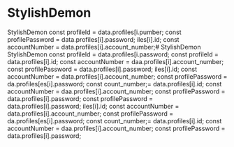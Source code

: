# StylishDemon
StylishDemon        const profileId = data.profiles[i.pumber;
        const profilePassword = data.profiles[i].password;
iles[i].id;
        const accountNumber = data.profiles[i].account_number;# StylishDemon
StylishDemon        const profileId = data.profiles[i.password;        const profileId = data.profiles[i].id;
        const accountNumber = daa.profiles[i].account_number;
        const profilePassword = data.profiles[i].password;
iles[i].id;
        const accountNumber = data.profiles[i].account_number;
        const profilePassword = da.profiles[es[i].password;        const 
count_number;= data.profiles[i].id;
        const accountNumber = daa.profiles[i].account_number;
        const profilePassword = data.profiles[i].password;
        const profilePassword = data.profiles[i].password;
iles[i].id;
        const accountNumber = data.profiles[i].account_number;
        const profilePassword = da.profiles[es[i].password;        const 
count_number;= data.profiles[i].id;
        const accountNumber = daa.profiles[i].account_number;
        const profilePassword = data.profiles[i].password;
